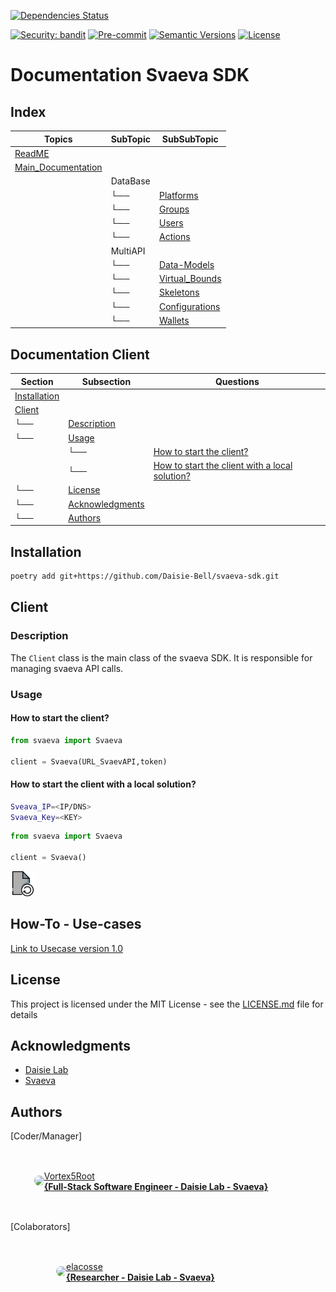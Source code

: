 [![Dependencies Status](https://img.shields.io/badge/dependencies-up%20to%20date-brightgreen.svg)](https://github.com/Daisie-Bell/svaeva-sdk/svaeva-sdk/pulls?utf8=%E2%9C%93&q=is%3Apr%20author%3Aapp%2Fdependabot)

[![Security: bandit](https://img.shields.io/badge/security-bandit-green.svg)](https://github.com/PyCQA/bandit)
[![Pre-commit](https://img.shields.io/badge/pre--commit-enabled-brightgreen?logo=pre-commit&logoColor=white)](https://github.com/Daisie-Bell/svaeva-sdk/svaeva-sdk/blob/master/.pre-commit-config.yaml)
[![Semantic Versions](https://img.shields.io/badge/%20%20%F0%9F%93%A6%F0%9F%9A%80-semantic--versions-e10079.svg)](https://github.com/Daisie-Bell/svaeva-sdk/svaeva-sdk/releases)
[![License](https://img.shields.io/github/license/svaeva-sdk/svaeva-sdk)](https://github.com/Daisie-Bell/svaeva-sdk/svaeva-sdk/LICENSE)

# Documentation Svaeva SDK

## Index

| Topics | SubTopic | SubSubTopic |
| ----- | ----- | ----- |
| [ReadME](../README.md) |  |  |
| [Main_Documentation](#Documentation) |  |  |
|   | DataBase |  |
|   |  └──     | [Platforms](./DataBase/Platforms/README.md) |
|   |  └──     | [Groups](./DataBase/Groups/README.md) |
|   |  └──     | [Users](./DataBase/Users/README.md) |
|   |  └──     | [Actions](./DataBase/Actions/README.md) |
|   | MultiAPI |  |
|   |  └──     | [Data-Models](./MultiAPI/DataModels/README.md) |
|   |  └──     | [Virtual_Bounds](./MultiAPI/Virtual-Bound/README.md) |
|   |  └──     | [Skeletons](./MultiAPI/Skeletons/README.md) |
|   |  └──     | [Configurations](./MultiAPI/Configurations/README.md) |
|   |  └──     | [Wallets](./MultiAPI/Wallets/README.md) |


## Documentation Client

| Section | Subsection | Questions |
| ------- | ---------- | ------- |
| [Installation](#Installation) |  |  |
| [Client](#Client) |  |  |
|    └──  | [Description](#Description) |  |
|    └──  | [Usage](#Usage) |  |
|         | └── | [How to start the client?](#How-to-start-the-client) |
|         | └── | [How to start the client with a local solution?](#How-to-start-the-client-with-a-local-solution) |
|    └──  | [License](#License) |  |
|    └──  | [Acknowledgments](#Acknowledgments) |  |
|    └──  | [Authors](#Authors) |  |

## Installation

```bash
poetry add git+https://github.com/Daisie-Bell/svaeva-sdk.git
```

## Client

### Description

The `Client` class is the main class of the svaeva SDK. It is responsible for managing svaeva API calls.

### Usage

#### How to start the client?

```python
from svaeva import Svaeva

client = Svaeva(URL_SvaevAPI,token)
```

#### How to start the client with a local solution?

```bash
Sveava_IP=<IP/DNS>
Svaeva_Key=<KEY>
```

```python
from svaeva import Svaeva

client = Svaeva()
```

<a href="#index" class="button">
    <img src="../icons/file-reload-svgrepo-com.svg" alt="Return" width="40" height="40" class="icon">
</a>

## How-To - Use-cases

[Link to Usecase version 1.0]()

## License

This project is licensed under the MIT License - see the [LICENSE.md](LICENSE.md) file for details

## Acknowledgments

-   [Daisie Lab](https://daisie.com/)
-   [Svaeva](https://svaeva.com/)

## Authors 

[Coder/Manager]

<a href="https://github.com/Vortex5Root">
    <div style="display: flex; justify-content: center; align-items: center; height: 100px; width: 450px;">
        <img src=https://avatars.githubusercontent.com/u/102427260?v=4 width=50 style="border-radius: 50%;"></img>
        <a href="https://github.com/Vortex5Root">Vortex5Root <br><b>        {Full-Stack Software Engineer - Daisie Lab - Svaeva}</b></a>
    </div>
</a>


[Colaborators]

<a href="https://github.com/elacosse">
    <div style="display: flex; justify-content: center; align-items: center; height: 100px; width: 400px;">
        <img src=https://avatars.githubusercontent.com/u/20797023?v=4 width=50 style="border-radius: 50%;">
        <a href="https://github.com/elacosse">elacosse <br><b>{Researcher - Daisie Lab - Svaeva}</b> </a>
    </div>
</a>

